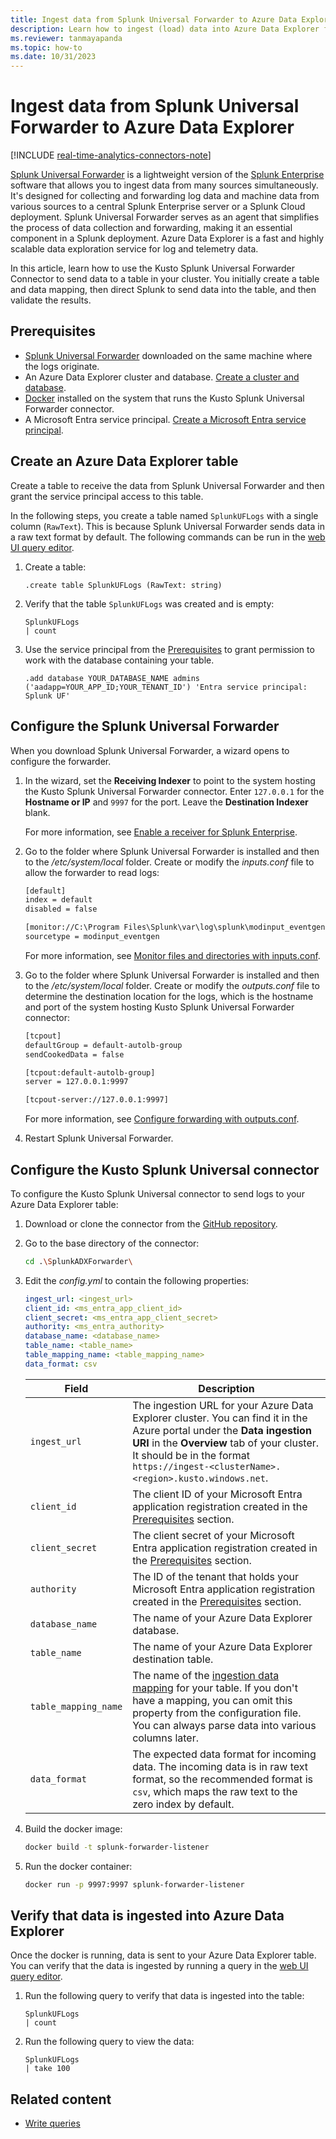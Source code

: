 ```yaml
---
title: Ingest data from Splunk Universal Forwarder to Azure Data Explorer
description: Learn how to ingest (load) data into Azure Data Explorer from Splunk Universal Forwarder.
ms.reviewer: tanmayapanda
ms.topic: how-to
ms.date: 10/31/2023
---
```


# Ingest data from Splunk Universal Forwarder to Azure Data Explorer

[!INCLUDE [real-time-analytics-connectors-note](includes/real-time-analytics-connectors-note.md)]

[Splunk Universal Forwarder](https://docs.splunk.com/Documentation/Forwarder/9.1.1/Forwarder/Abouttheuniversalforwarder) is a lightweight version of the [Splunk Enterprise](https://www.splunk.com/en_us/products/splunk-enterprise.html) software that allows you to ingest data from many sources simultaneously. It's designed for collecting and forwarding log data and machine data from various sources to a central Splunk Enterprise server or a Splunk Cloud deployment. Splunk Universal Forwarder serves as an agent that simplifies the process of data collection and forwarding, making it an essential component in a Splunk deployment. Azure Data Explorer is a fast and highly scalable data exploration service for log and telemetry data.

In this article, learn how to use the Kusto Splunk Universal Forwarder Connector to send data to a table in your cluster. You initially create a table and data mapping, then direct Splunk to send data into the table, and then validate the results.

## Prerequisites

* [Splunk Universal Forwarder](https://docs.splunk.com/Documentation/Forwarder/9.1.1/Forwarder/InstallaWindowsuniversalforwarderfromaninstaller) downloaded on the same machine where the logs originate.
* An Azure Data Explorer cluster and database. [Create a cluster and database](create-cluster-and-database.md).
* [Docker](https://www.docker.com/) installed on the system that runs the Kusto Splunk Universal Forwarder connector.
* A Microsoft Entra service principal. [Create a Microsoft Entra service principal](provision-entra-id-app.md).

## Create an Azure Data Explorer table

Create a table to receive the data from Splunk Universal Forwarder and then grant the service principal access to this table.

In the following steps, you create a table named `SplunkUFLogs` with a single column (`RawText`). This is because Splunk Universal Forwarder sends data in a raw text format by default. The following commands can be run in the [web UI query editor](web-ui-query-overview.md#write-and-run-queries).

1. Create a table:

    ```Kusto
    .create table SplunkUFLogs (RawText: string)
    ```

2. Verify that the table `SplunkUFLogs` was created and is empty:

    ```Kusto
    SplunkUFLogs
    | count
    ```

3. Use the service principal from the [Prerequisites](#prerequisites) to grant permission to work with the database containing your table.

    ```kusto
    .add database YOUR_DATABASE_NAME admins ('aadapp=YOUR_APP_ID;YOUR_TENANT_ID') 'Entra service principal: Splunk UF'
    ```

## Configure the Splunk Universal Forwarder

When you download Splunk Universal Forwarder, a wizard opens to configure the forwarder.

1. In the wizard, set the **Receiving Indexer** to point to the system hosting the Kusto Splunk Universal Forwarder connector. Enter `127.0.0.1` for the **Hostname or IP** and `9997` for the port. Leave the **Destination Indexer** blank.

    For more information, see [Enable a receiver for Splunk Enterprise](https://docs.splunk.com/Documentation/Forwarder/9.1.1/Forwarder/Enableareceiver).

2. Go to the folder where Splunk Universal Forwarder is installed and then to the */etc/system/local* folder. Create or modify the *inputs.conf* file to allow the forwarder to read logs:

    ```txt
    [default]
    index = default
    disabled = false

    [monitor://C:\Program Files\Splunk\var\log\splunk\modinput_eventgen.log*]
    sourcetype = modinput_eventgen
    ```

    For more information, see [Monitor files and directories with inputs.conf](https://docs.splunk.com/Documentation/Splunk/9.1.1/Data/Monitorfilesanddirectorieswithinputs.conf).

3. Go to the folder where Splunk Universal Forwarder is installed and then to the */etc/system/local* folder. Create or modify the *outputs.conf* file to determine the destination location for the logs, which is the hostname and port of the system hosting Kusto Splunk Universal Forwarder connector:

    ```txt
    [tcpout]
    defaultGroup = default-autolb-group
    sendCookedData = false

    [tcpout:default-autolb-group]
    server = 127.0.0.1:9997

    [tcpout-server://127.0.0.1:9997]
    ```
    
    For more information, see [Configure forwarding with outputs.conf](https://docs.splunk.com/Documentation/Forwarder/9.1.1/Forwarder/Configureforwardingwithoutputs.conf).

4. Restart Splunk Universal Forwarder.

## Configure the Kusto Splunk Universal connector

To configure the Kusto Splunk Universal connector to send logs to your Azure Data Explorer table:

1. Download or clone the connector from the [GitHub repository](https://github.com/Azure/azure-kusto-splunk/tree/main/SplunkADXForwarder).

1. Go to the base directory of the connector:

    ```bash
    cd .\SplunkADXForwarder\
    ```

2. Edit the *config.yml* to contain the following properties:

    ```yaml
    ingest_url: <ingest_url>
    client_id: <ms_entra_app_client_id>
    client_secret: <ms_entra_app_client_secret>
    authority: <ms_entra_authority>
    database_name: <database_name>
    table_name: <table_name>
    table_mapping_name: <table_mapping_name>
    data_format: csv
    ```

    |Field|Description|
    |--|--|
    |`ingest_url`|The ingestion URL for your Azure Data Explorer cluster. You can find it in the Azure portal under the **Data ingestion URI** in the **Overview** tab of your cluster. It should be in the format `https://ingest-<clusterName>.<region>.kusto.windows.net`.|
    |`client_id`|The client ID of your Microsoft Entra application registration created in the [Prerequisites](#prerequisites) section.|
    |`client_secret`|The client secret of your Microsoft Entra application registration created in the [Prerequisites](#prerequisites) section.|
    |`authority`|The ID of the tenant that holds your Microsoft Entra application registration created in the [Prerequisites](#prerequisites) section.|
    |`database_name`|The name of your Azure Data Explorer database.|
    |`table_name`|The name of your Azure Data Explorer destination table.|
    |`table_mapping_name`|The name of the [ingestion data mapping](/kusto/management/mappings) for your table. If you don't have a mapping, you can omit this property from the configuration file. You can always parse data into various columns later.|
    |`data_format`|The expected data format for incoming data. The incoming data is in raw text format, so the recommended format is `csv`, which maps the raw text to the zero index by default.|

3. Build the docker image:

    ```bash
    docker build -t splunk-forwarder-listener
    ```

4. Run the docker container:

    ```bash
    docker run -p 9997:9997 splunk-forwarder-listener
    ```

## Verify that data is ingested into Azure Data Explorer

Once the docker is running, data is sent to your Azure Data Explorer table. You can verify that the data is ingested by running a query in the [web UI query editor](web-ui-query-overview.md#write-and-run-queries).

1. Run the following query to verify that data is ingested into the table:

    ```Kusto
    SplunkUFLogs
    | count
    ```

1. Run the following query to view the data:

    ```Kusto
    SplunkUFLogs
    | take 100
    ```

## Related content

* [Write queries](/azure/data-explorer/kusto/query/tutorials/learn-common-operators)
